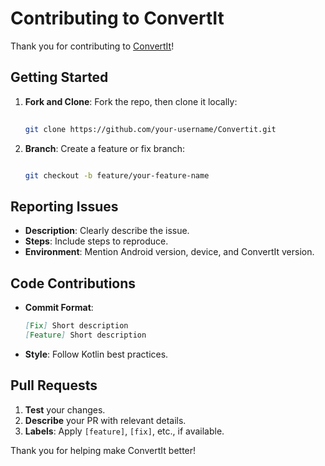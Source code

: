 
# Contributing to ConvertIt

Thank you for contributing to [ConvertIt](https://github.com/CodeWithTamim/Convertit)!

## Getting Started

1. **Fork and Clone**: Fork the repo, then clone it locally:


   ```bash
    
   git clone https://github.com/your-username/Convertit.git
   ```
3. **Branch**: Create a feature or fix branch:


   ```bash
   
   git checkout -b feature/your-feature-name
   ```

## Reporting Issues

- **Description**: Clearly describe the issue.
- **Steps**: Include steps to reproduce.
- **Environment**: Mention Android version, device, and ConvertIt version.

## Code Contributions

- **Commit Format**:
  ```markdown
  [Fix] Short description
  [Feature] Short description
  ```
- **Style**: Follow Kotlin best practices.

## Pull Requests

1. **Test** your changes.
2. **Describe** your PR with relevant details.
3. **Labels**: Apply `[feature]`, `[fix]`, etc., if available.

Thank you for helping make ConvertIt better!